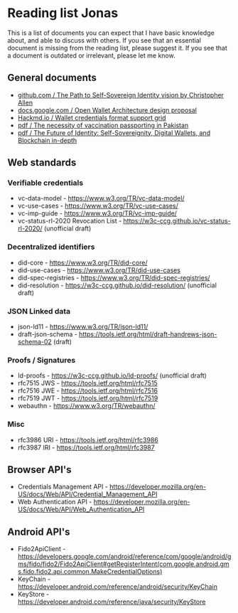 # Reading list Jonas

This is a list of documents you can expect that I have basic knowledge about, and able to discuss with others.
If you see that an essential document is missing from the reading list, please suggest it.
If you see that a document is outdated or irrelevant, please let me know.

## General documents

- [github.com / The Path to Self-Sovereign Identity vision by Christopher Allen](https://github.com/WebOfTrustInfo/self-sovereign-identity/blob/master/ThePathToSelf-SovereignIdentity.md)
- [docs.google.com / Open Wallet Architecture design proposal](https://docs.google.com/document/u/4/d/e/2PACX-1vR6GMNrBzDuMvhHGlVeENEMZjijHTVKUueG5f6KshFlsIfcqt1QjsTGNgB8vjEGfDVFRB-dWhe5-Hxc/pub)
- [Hackmd.io / Wallet credentials format support grid](https://hackmd.io/t1cotiReTXCnkpDG8k2tVA)
- [pdf / The necessity of vaccination passporting in Pakistan](https://trello-attachments.s3.amazonaws.com/5e592c38d62eec435a19f0f5/5f76cc084712fd1c0ff5eff6/90bf84c1e97e0d6bb6214b9cb2e4f12d/Whitepaper_-_Necessity_Of_Vaccination_Passporting.pdf)
- [pdf / The Future of Identity: Self-Sovereignity, Digital Wallets, and Blockchain in-depth](https://trello-attachments.s3.amazonaws.com/5e592c38d62eec435a19f0f5/5f76cc084712fd1c0ff5eff6/e3aead1ae6c88a1c3650d62842b001ef/Self-Sovereign-Identity-The-Future-of-Identity-Self-Sovereignity-Digital-Wallets-and-Blockchain.pdf)

## Web standards

### Verifiable credentials

- vc-data-model - https://www.w3.org/TR/vc-data-model/
- vc-use-cases - https://www.w3.org/TR/vc-use-cases/
- vc-imp-guide - https://www.w3.org/TR/vc-imp-guide/
- vc-status-rl-2020 Revocation List - https://w3c-ccg.github.io/vc-status-rl-2020/ (unofficial draft)

### Decentralized identifiers

- did-core - https://www.w3.org/TR/did-core/
- did-use-cases - https://www.w3.org/TR/did-use-cases
- did-spec-registries - https://www.w3.org/TR/did-spec-registries/
- did-resolution - https://w3c-ccg.github.io/did-resolution/ (unofficial draft)

### JSON Linked data

- json-ld11 - https://www.w3.org/TR/json-ld11/
- draft-json-schema - https://tools.ietf.org/html/draft-handrews-json-schema-02 (draft)

### Proofs / Signatures

- ld-proofs - https://w3c-ccg.github.io/ld-proofs/ (unofficial draft)
- rfc7515 JWS - https://tools.ietf.org/html/rfc7515
- rfc7516 JWE - https://tools.ietf.org/html/rfc7516
- rfc7519 JWT - https://tools.ietf.org/html/rfc7519
- webauthn - https://www.w3.org/TR/webauthn/

### Misc

- rfc3986 URI - https://tools.ietf.org/html/rfc3986
- rfc3987 IRI - https://tools.ietf.org/html/rfc3987

## Browser API's

- Credentials Management API - https://developer.mozilla.org/en-US/docs/Web/API/Credential_Management_API
- Web Authentication API - https://developer.mozilla.org/en-US/docs/Web/API/Web_Authentication_API

## Android API's

- Fido2ApiClient - https://developers.google.com/android/reference/com/google/android/gms/fido/fido2/Fido2ApiClient#getRegisterIntent(com.google.android.gms.fido.fido2.api.common.MakeCredentialOptions)
- KeyChain - https://developer.android.com/reference/android/security/KeyChain
- KeyStore - https://developer.android.com/reference/java/security/KeyStore
